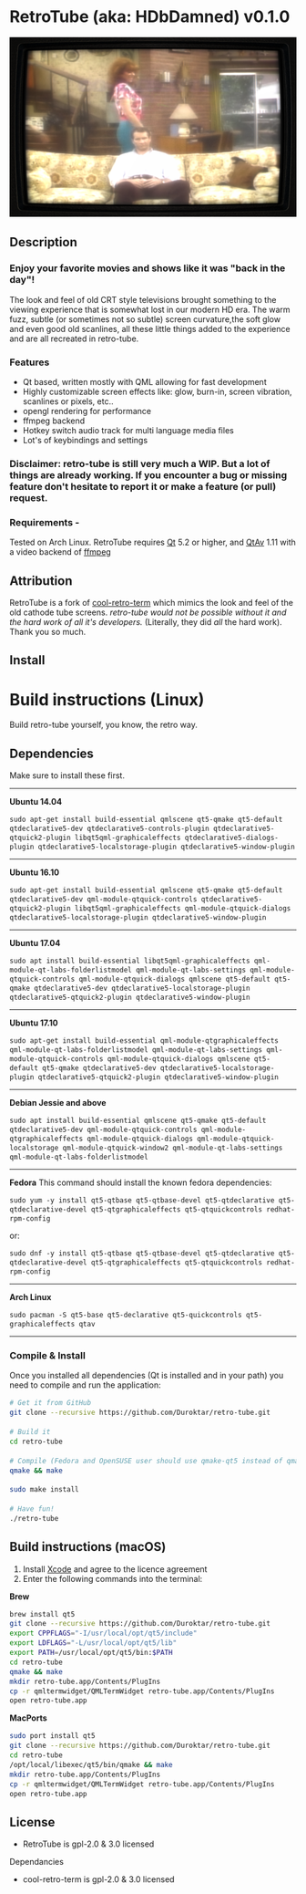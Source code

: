 # RetroTube  (aka: HDbDamned)  v0.1.0

![image](https://raw.githubusercontent.com/Duroktar/retro-tube/master/app/qml/images/married.png)

## Description

### Enjoy your favorite movies and shows like it was "back in the day"!

The look and feel of old CRT style televisions brought something to the viewing experience that is somewhat lost in our modern HD era. The warm fuzz, subtle (or sometimes not so subtle) screen curvature,the soft glow and even good old scanlines, all these little things added to the experience and are all recreated in retro-tube.

### Features

- Qt based, written mostly with QML allowing for fast development
- Highly customizable screen effects like: glow, burn-in, screen vibration, scanlines or pixels, etc..
- opengl rendering for performance
- ffmpeg backend
- Hotkey switch audio track for multi language media files
- Lot's of keybindings and settings

### Disclaimer: retro-tube is still very much a WIP. But a lot of things are already working. If you encounter a bug or missing feature don't hesitate to report it or make a feature (or pull) request.

### Requirements -


Tested on Arch Linux. RetroTube requires [Qt](https://www.qt.io/) 5.2 or higher, and [QtAv](https://github.com/wang-bin/QtAV) 1.11 with a video backend of [ffmpeg](https://ffmpeg.org/)

## Attribution

RetroTube is a fork of [cool-retro-term](https://github.com/Swordfish90/cool-retro-term) which mimics the look and feel of the old cathode tube screens. _retro-tube would not be possible without it and the hard work of all it's developers._ (Literally, they did _all_ the hard work). Thank you so much.

## Install

# Build instructions (Linux)

Build retro-tube yourself, you know, the retro way.

## Dependencies
Make sure to install these first.

---

**Ubuntu 14.04**

    sudo apt-get install build-essential qmlscene qt5-qmake qt5-default qtdeclarative5-dev qtdeclarative5-controls-plugin qtdeclarative5-qtquick2-plugin libqt5qml-graphicaleffects qtdeclarative5-dialogs-plugin qtdeclarative5-localstorage-plugin qtdeclarative5-window-plugin

---

**Ubuntu 16.10**

    sudo apt-get install build-essential qmlscene qt5-qmake qt5-default qtdeclarative5-dev qml-module-qtquick-controls qtdeclarative5-qtquick2-plugin libqt5qml-graphicaleffects qml-module-qtquick-dialogs qtdeclarative5-localstorage-plugin qtdeclarative5-window-plugin

---

**Ubuntu 17.04**

    sudo apt install build-essential libqt5qml-graphicaleffects qml-module-qt-labs-folderlistmodel qml-module-qt-labs-settings qml-module-qtquick-controls qml-module-qtquick-dialogs qmlscene qt5-default qt5-qmake qtdeclarative5-dev qtdeclarative5-localstorage-plugin qtdeclarative5-qtquick2-plugin qtdeclarative5-window-plugin

---

**Ubuntu 17.10**

    sudo apt-get install build-essential qml-module-qtgraphicaleffects qml-module-qt-labs-folderlistmodel qml-module-qt-labs-settings qml-module-qtquick-controls qml-module-qtquick-dialogs qmlscene qt5-default qt5-qmake qtdeclarative5-dev qtdeclarative5-localstorage-plugin qtdeclarative5-qtquick2-plugin qtdeclarative5-window-plugin

---

**Debian Jessie and above**

    sudo apt install build-essential qmlscene qt5-qmake qt5-default qtdeclarative5-dev qml-module-qtquick-controls qml-module-qtgraphicaleffects qml-module-qtquick-dialogs qml-module-qtquick-localstorage qml-module-qtquick-window2 qml-module-qt-labs-settings qml-module-qt-labs-folderlistmodel

---

**Fedora**
This command should install the known fedora dependencies:

    sudo yum -y install qt5-qtbase qt5-qtbase-devel qt5-qtdeclarative qt5-qtdeclarative-devel qt5-qtgraphicaleffects qt5-qtquickcontrols redhat-rpm-config

or:

    sudo dnf -y install qt5-qtbase qt5-qtbase-devel qt5-qtdeclarative qt5-qtdeclarative-devel qt5-qtgraphicaleffects qt5-qtquickcontrols redhat-rpm-config

---

**Arch Linux**

    sudo pacman -S qt5-base qt5-declarative qt5-quickcontrols qt5-graphicaleffects qtav
    
---

### Compile & Install
Once you installed all dependencies (Qt is installed and in your path) you need to compile and run the application: 

```bash
# Get it from GitHub
git clone --recursive https://github.com/Duroktar/retro-tube.git

# Build it
cd retro-tube

# Compile (Fedora and OpenSUSE user should use qmake-qt5 instead of qmake)
qmake && make

sudo make install

# Have fun!
./retro-tube
```

## Build instructions (macOS)

1. Install [Xcode](https://developer.apple.com/xcode/) and agree to the licence agreement
2. Enter the following commands into the terminal:

**Brew**

```sh
brew install qt5
git clone --recursive https://github.com/Duroktar/retro-tube.git
export CPPFLAGS="-I/usr/local/opt/qt5/include"
export LDFLAGS="-L/usr/local/opt/qt5/lib"
export PATH=/usr/local/opt/qt5/bin:$PATH
cd retro-tube
qmake && make
mkdir retro-tube.app/Contents/PlugIns
cp -r qmltermwidget/QMLTermWidget retro-tube.app/Contents/PlugIns
open retro-tube.app
```

**MacPorts**

```sh
sudo port install qt5
git clone --recursive https://github.com/Duroktar/retro-tube.git
cd retro-tube
/opt/local/libexec/qt5/bin/qmake && make
mkdir retro-tube.app/Contents/PlugIns
cp -r qmltermwidget/QMLTermWidget retro-tube.app/Contents/PlugIns
open retro-tube.app
```

## License

- RetroTube is gpl-2.0 & 3.0 licensed

Dependancies
- cool-retro-term is gpl-2.0 & 3.0 licensed
